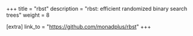 +++
title = "rbst"
description = "rbst: efficient randomized binary search trees"
weight = 8

[extra]
link_to = "https://github.com/monadplus/rbst"
+++
